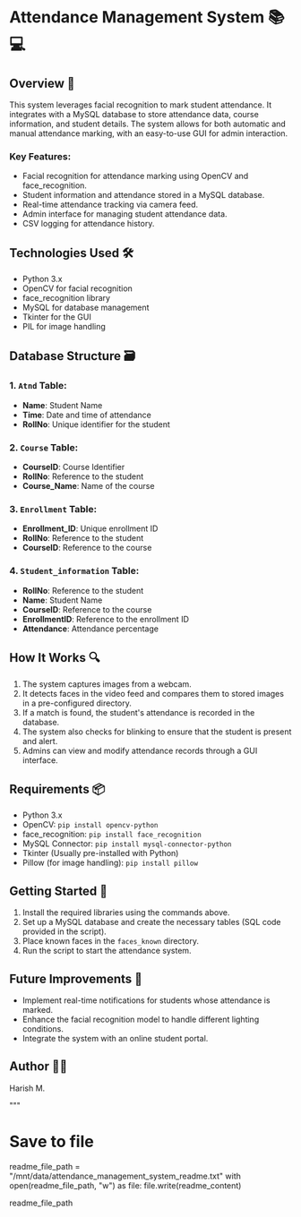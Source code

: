 
# Attendance Management System 📚💻

## Overview 🌟
This system leverages facial recognition to mark student attendance. It integrates with a MySQL database to store attendance data, course information, and student details. The system allows for both automatic and manual attendance marking, with an easy-to-use GUI for admin interaction.

### Key Features:
- Facial recognition for attendance marking using OpenCV and face_recognition.
- Student information and attendance stored in a MySQL database.
- Real-time attendance tracking via camera feed.
- Admin interface for managing student attendance data.
- CSV logging for attendance history.

## Technologies Used 🛠️
- Python 3.x
- OpenCV for facial recognition
- face_recognition library
- MySQL for database management
- Tkinter for the GUI
- PIL for image handling

## Database Structure 🗃️
### 1. `Atnd` Table:
- **Name**: Student Name
- **Time**: Date and time of attendance
- **RollNo**: Unique identifier for the student

### 2. `Course` Table:
- **CourseID**: Course Identifier
- **RollNo**: Reference to the student
- **Course_Name**: Name of the course

### 3. `Enrollment` Table:
- **Enrollment_ID**: Unique enrollment ID
- **RollNo**: Reference to the student
- **CourseID**: Reference to the course

### 4. `Student_information` Table:
- **RollNo**: Reference to the student
- **Name**: Student Name
- **CourseID**: Reference to the course
- **EnrollmentID**: Reference to the enrollment ID
- **Attendance**: Attendance percentage

## How It Works 🔍
1. The system captures images from a webcam.
2. It detects faces in the video feed and compares them to stored images in a pre-configured directory.
3. If a match is found, the student's attendance is recorded in the database.
4. The system also checks for blinking to ensure that the student is present and alert.
5. Admins can view and modify attendance records through a GUI interface.

## Requirements 📦
- Python 3.x
- OpenCV: `pip install opencv-python`
- face_recognition: `pip install face_recognition`
- MySQL Connector: `pip install mysql-connector-python`
- Tkinter (Usually pre-installed with Python)
- Pillow (for image handling): `pip install pillow`

## Getting Started 🚀
1. Install the required libraries using the commands above.
2. Set up a MySQL database and create the necessary tables (SQL code provided in the script).
3. Place known faces in the `faces_known` directory.
4. Run the script to start the attendance system.

## Future Improvements 🚧
- Implement real-time notifications for students whose attendance is marked.
- Enhance the facial recognition model to handle different lighting conditions.
- Integrate the system with an online student portal.

## Author 👨‍💻
Harish M.

"""

# Save to file
readme_file_path = "/mnt/data/attendance_management_system_readme.txt"
with open(readme_file_path, "w") as file:
    file.write(readme_content)

readme_file_path
